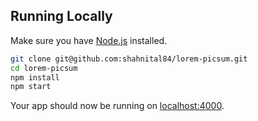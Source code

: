 ## Running Locally

Make sure you have [Node.js](http://nodejs.org/) installed.

```sh
git clone git@github.com:shahnital84/lorem-picsum.git
cd lorem-picsum
npm install
npm start
```

Your app should now be running on [localhost:4000](http://localhost:4000/).
